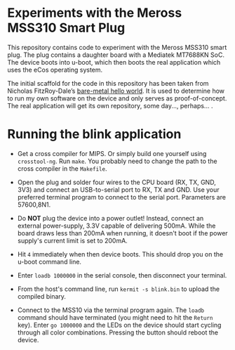 # Experiments with the Meross MSS310 Smart Plug

This repository contains code to experiment with the Meross MSS310
smart plug. The plug contains a daughter board with a Mediatek MT7688KN
SoC. The device boots into u-boot, which then boots the real application
which uses the eCos operating system.

The initial scaffold for the code in this repository has been taken
from Nicholas FitzRoy-Dale’s [bare-metal hello world][1]. It is used to
determine how to run my own software on the device and only serves as
proof-of-concept. The real application will get its own repository,
some day..., perhaps... .

# Running the blink application

- Get a cross compiler for MIPS. Or simply build one yourself using
  `crosstool-ng`. Run `make`. You probably need to change the path to
  the cross compiler in the `Makefile`.

- Open the plug and solder four wires to the CPU board (RX, TX, GND,
  3V3) and connect an USB-to-serial port to RX, TX and GND. Use your
  preferred terminal program to connect to the serial port. Parameters
  are 57600,8N1.

- Do **NOT** plug the device into a power outlet! Instead, connect
  an external power-supply, 3.3V capable of delivering 500mA. While
  the board draws less than 200mA when running, it doesn't boot if
  the power supply's current limit is set to 200mA.

- Hit `4` immediately when then device boots. This should drop you on
  the u-boot command line.

- Enter `loadb 1000000` in the serial console, then disconnect your
  terminal.

- From the host's command line, run `kermit -s blink.bin` to upload
  the compiled binary.

- Connect to the MSS10 via the terminal program again. The `loadb`
  command should have terminated (you might need to hit the `Return`
  key). Enter `go 1000000` and the LEDs on the device should start
  cycling through all color combinations. Pressing the button should
  reboot the device.


[1]: https://github.com/nfd/ci20-hello-world